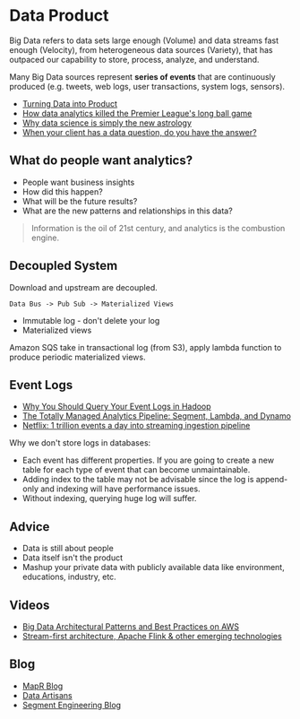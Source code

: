 # Data Product

Big Data refers to data sets large enough (Volume) and data streams fast enough (Velocity), from heterogeneous data sources (Variety), that has outpaced our capability to store, process, analyze, and understand.

Many Big Data sources represent **series of events** that are continuously produced (e.g. tweets, web logs, user transactions, system logs, sensors).

* [Turning Data into Product](http://www.juiceanalytics.com/writing/turning-data-into-product)
* [How data analytics killed the Premier League's long ball game](https://www.wired.co.uk/article/premier-league-stats-football-analytics-prozone-gegenpressing-tiki-taka)
* [Why data science is simply the new astrology](https://www.livemint.com/Sundayapp/zDSjhU5IzcuI7ypo6W4WtL/Why-data-science-is-simply-the-new-astrology.html)
* [When your client has a data question, do you have the answer?](https://blog.data.world/when-your-client-has-a-data-question-do-you-have-the-answer-45093e9336a7)

## What do people want analytics?

* People want business insights
* How did this happen?
* What will be the future results?
* What are the new patterns and relationships in this data?

> Information is the oil of 21st century, and analytics is the combustion engine.

## Decoupled System

Download and upstream are decoupled.

```
Data Bus -> Pub Sub -> Materialized Views
```

* Immutable log - don't delete your log
* Materialized views

Amazon SQS take in transactional log (from S3), apply lambda function to produce periodic materialized views.

## Event Logs

* [Why You Should Query Your Event Logs in Hadoop](http://querytreeapp.com/blog/querying-your-event-logs-in-hadoop/)
* [The Totally Managed Analytics Pipeline: Segment, Lambda, and Dynamo](https://segment.com/blog/the-totally-managed-analytics-pipeline/)
* [Netflix: 1 trillion events a day into streaming ingestion pipeline](https://medium.com/netflix-techblog/notebook-innovation-591ee3221233)

Why we don't store logs in databases:

* Each event has different properties. If you are going to create a new table for each type of event that can become unmaintainable.
* Adding index to the table may not be advisable since the log is append-only and indexing will have performance issues.
* Without indexing, querying huge log will suffer.

## Advice

* Data is still about people
* Data itself isn't the product
* Mashup your private data with publicly available data like environment, educations, industry, etc.

## Videos

* [Big Data Architectural Patterns and Best Practices on AWS](https://www.youtube.com/watch?v=RNrsIlweCno)
* [Stream-first architecture, Apache Flink & other emerging technologies](https://www.youtube.com/watch?v=ljDTXdqej9Q)

## Blog

* [MapR Blog](https://mapr.com/blog/)
* [Data Artisans](https://data-artisans.com/blog)
* [Segment Engineering Blog](https://segment.com/blog/categories/engineering/)

